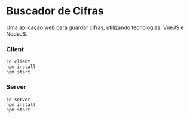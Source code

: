 # Buscador de Cifras

Uma aplicação web para guardar cifras, utilizando tecnologias: VueJS e NodeJS.

### Client

```
cd client
npm install
npm start
```

### Server

```
cd server
npm install
npm start
```
